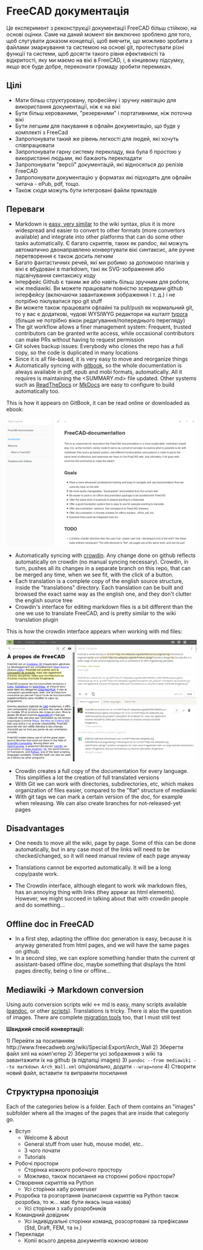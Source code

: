 # FreeCAD документація

Це експеримент з реконструкції документації FreeCAD більш стійкою, на основі оцінки. Саме на даний момент він виключно зроблено для того, щоб слугувати доказом концепції, щоб вивчити, що можливо зробити з файлами змаркування та системою на основі git, протестувати різні функції та системи, щоб досягти такого рівня ефективністі та відкритості, яку ми маємо на вікі в FreeCAD, і, в кінцевому підсумку, якщо все буде добре, переконати громаду зробити перемикач.

## Цілі

* Мати більш структуровану, професійну і зручну навігацію для використання документації, ніж є на вікі
* Бути більш керованими, "резервними" і портативними, ніж поточна вікі
* Бути легшим для пакування в офлайн документацію, що буде у комплекті з FreeCad
* Запропонувати такий же рівень легкості для людей, які хочуть співпрацювати
* Запропонувати гарну систему перекладу, яка була б простою у використанні людьми, які бажають перекладати
* Запропонувати "версії" документацій, які відносяться до релізів FreeCAD
* Запропонувати документацію у форматах які підходять для офлайн читача - ePub, pdf, тощо.
* Також сюди можуть бути інтегровані файли прикладів

## Переваги

* Markdown is [easy, very similar](https://github.com/adam-p/markdown-here/wiki/Markdown-Cheatsheet) to the wiki syntax, plus it is more widespread and easier to convert to other formats (more convertors available) and integrate into other platforms that can do some other tasks automatically. Є багато скриптів, таких як pandoc, які можуть автоматично двонаправлено конвертувати вікі синтаксис, але ручне перетворення є також досить легким
* Багато фантастичних речей, які ми робимо за допомоою плагінів у вікі є вбудовані в markdown, такі як SVG-зображення або підсвічування синтаксису коду
* Інтерфейс Github є таким же або навіть більш зручним для роботи, ніж mediawiki. Ви можете працювати повністю зсередини github інтерфейсу (включаючи завантаження зображення і т. д.) і не потрібно піклуватися про git stuff
* Ви можете також працювати офлайні та pull/push як нормальний git, то у вас є додаткові, чудові WYSIWYG редактори на кшталт [typora](https://typora.io) (більше не потрібно вікон редагування/попереднього перегляду)
* The git workflow allows a finer management system: Frequent, trusted contributors can be granted write access, while occasional contributors can make PRs without having to request permission
* Git solves backup issues: Everybody who clones the repo has a full copy, so the code is duplicated in many locations
* Since it is all file-based, it is very easy to move and reorganize things
* Automatically syncing with [gitbook](https://legacy.gitbook.com/book/yorikvanhavre/freecad-documentation), so the whole documentation is always available in pdf, epub and mobi formats, automatically. All it requires is maintaining the <SUMMARY.md> file updated. Other systems such as [ReadTheDocs](https://readthedocs.org/projects/freecad-documentation/) or [MkDocs](http://www.mkdocs.org/) are easy to configure to build automatically too.

This is how it appears on GitBook, it can be read online or downloaded as ebook:

![](images/gitbook.png)

* Automatically syncing with [crowdin](https://crowdin.com/project/freecad-documentation). Any change done on github reflects automatically on crowdin (no manual syncing necessary). Crowdin, in turn, pushes all its changes in a separate branch on this repo, that can be merged any time, when we see fit, with the click of a button. 
* Each translation is a complete copy of the english source structure, inside the "translations" directory. Each translation can be built and browsed the exact same way as the english one, and they don't clutter the english source tree
* Crowdin's interface for editing markdown files is a bit different than the one we use to translate FreeCAD, and is pretty similar to the wiki translation plugin

This is how the crowdin interface appears when working with md files:

![](images/crowdin.png)

* Crowdin creates a full copy of the documentation for every language. This simplifies a lot the creation of full translated versions
* With Git we can work with directories, subdirectories, etc, which makes organization of files easier, compared to the "flat" structure of mediawiki
* With git tags we can mark a certain version of the doc, for example when releasing. We can also create branches for not-released-yet pages

## Disadvantages

* One needs to move all the wiki, page by page. Some of this can be done automatically, but in any case most of the links will need to be checked/changed, so it will need manual review of each page anyway
* Translations cannot be exported automatically. It will be a long copy/paste work.
* The Crowdin interface, although elegant to work wik markdown files, has an annoying thing with links (they appear as <a> html elements). However, we might succeed in talking about that with crowdin people and do something...</li> </ul> </li> </ul> 
    
    <h2>
      Offline doc in FreeCAD
    </h2>
    
    <ul>
      <li>
        In a first step, adapting the offline doc generation is easy, because it is anyway generated from html pages, and we will have the same pages on github.
      </li>
      <li>
        In a second step, we can explore something handier thatn the current qt assistant-based offline doc, maybe something that displays the html pages directly, being o line or offline...
      </li>
    </ul>
    
    <h2>
      Mediawiki -> Markdown conversion
    </h2>
    
    <p>
      Using auto conversion scripts wiki <-> md is easy, many scripts available (<a href="http://pandoc.org/">pandoc</a>, or other <a href="https://github.com/Gozala/markdown-wiki">scripts</a>). Translations is tricky. There is also the question of images. There are complete <a href="https://github.com/philipashlock/mediawiki-to-markdown">migration tools</a> too, that I must still test
    </p>
    
    <p>
      <strong>Швидкий спосіб конвертації:</strong>
    </p>
    
    <p>
      1) Перейти за посиланням http://www.freecadweb.org/wiki/Special:Export/Arch_Wall 2) Зберегти файл xml на комп'ютер 2) Зберегти усі зображення з wiki та завантажити їх на github (в підпапці images) 3) <code>pandoc --from mediawiki --to markdown Arch_Wall.xml</code> опціонально, додати <code>--wrap=none</code> 4) Створити новий файл, вставити та виправити посилання
    </p>
    
    <h2>
      Структурна пропозіція
    </h2>
    
    <p>
      Each of the categories below is a folder. Each of them contains an "images" subfolder where all the images of the pages that are inside that categoriy go.
    </p>
    
    <ul>
      <li>
        Вступ <ul>
          <li>
            Welcome & about
          </li>
          <li>
            General stuff from user hub, mouse model, etc..
          </li>
          <li>
            З чого почати
          </li>
          <li>
            Tutorials
          </li>
        </ul>
      </li>
      <li>
        Робочі простори <ul>
          <li>
            Сторінка кожного робочого простору
          </li>
          <li>
            Можливо, також посилання на сторонні робочі простори?
          </li>
        </ul>
      </li>
      <li>
        Cтворення скриптів на Python <ul>
          <li>
            Усі сторінки хабу poweruser
          </li>
        </ul>
      </li>
      <li>
        Розробка та розгортання (написання скриптів на Python також розробка, то ж... має бути якась інша назва) <ul>
          <li>
            Усі сторінки з хабу розробників
          </li>
        </ul>
      </li>
      <li>
        Командний довідник <ul>
          <li>
            Усі індивідуальні сторінки команд, розсортовані за префіксами (Std, Draft, FEM, та ін.)
          </li>
        </ul>
      </li>
      <li>
        Переклади <ul>
          <li>
            Копії всього дерева документів кожною мовою
          </li>
        </ul>
      </li>
    </ul>